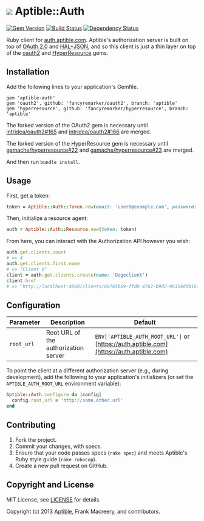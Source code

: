 # ![](https://raw.github.com/aptible/straptible/master/lib/straptible/rails/templates/public.api/icon-60px.png) Aptible::Auth

[![Gem Version](https://badge.fury.io/rb/aptible-auth.png)](https://rubygems.org/gems/aptible-auth)
[![Build Status](https://travis-ci.org/aptible/aptible-auth-ruby.png?branch=master)](https://travis-ci.org/aptible/aptible-auth-ruby)
[![Dependency Status](https://gemnasium.com/aptible/aptible-auth-ruby.png)](https://gemnasium.com/aptible/aptible-auth-ruby)

Ruby client for [auth.aptible.com](https://auth.aptible.com/). Aptible's authorization server is built on top of [OAuth 2.0](http://tools.ietf.org/html/rfc6749) and [HAL+JSON](http://tools.ietf.org/html/draft-kelly-json-hal-06), and so this client is just a thin layer on top of the [oauth2](https://github.com/intridea/oauth2) and [HyperResource](https://github.com/gamache/hyperresource) gems.

## Installation

Add the following lines to your application's Gemfile.

    gem 'aptible-auth'
    gem 'oauth2', github: 'fancyremarker/oauth2', branch: 'aptible'
    gem 'hyperresource', github: 'fancyremarker/hyperresource', branch: 'aptible'

The forked version of the OAuth2 gem is necessary until [intridea/oauth2#165](https://github.com/intridea/oauth2/pull/165) and [intridea/oauth2#166](https://github.com/intridea/oauth2/pull/166) are merged.

The forked version of the HyperResource gem is necessary until [gamache/hyperresource#22](https://github.com/gamache/hyperresource/pull/22) and [gamache/hyperresource#23](https://github.com/gamache/hyperresource/pull/23) are merged.

And then run `bundle install`.

## Usage

First, get a token:

```ruby
token = Aptible::Auth::Token.new(email: 'user0@example.com', password: 'password')
```

Then, initialize a resource agent:
```ruby
auth = Aptible::Auth::Resource.new(token: token)
```

From here, you can interact with the Authorization API however you wish:

```ruby
auth.get.clients.count
# => 4
auth.get.clients.first.name
# => "Client 0"
client = auth.get.clients.create(name: 'Dogeclient')
client.href
# => "http://localhost:4000/clients/60765b69-ffd8-4762-b9d2-96354ddb16f9"
```

## Configuration

| Parameter | Description | Default |
| --------- | ----------- | --------------- |
| `root_url` | Root URL of the authorization server | `ENV['APTIBLE_AUTH_ROOT_URL']` or [https://auth.aptible.com](https://auth.aptible.com) |

To point the client at a different authorization server (e.g., during development), add the following to your application's initializers (or set the `APTIBLE_AUTH_ROOT_URL` environment variable):

```ruby
Aptible::Auth.configure do |config|
  config.root_url = 'http://some.other.url'
end
```

## Contributing

1. Fork the project.
1. Commit your changes, with specs.
1. Ensure that your code passes specs (`rake spec`) and meets Aptible's Ruby style guide (`rake rubocop`).
1. Create a new pull request on GitHub.

## Copyright and License

MIT License, see [LICENSE](LICENSE.md) for details.

Copyright (c) 2013 [Aptible](https://www.aptible.com), Frank Macreery, and contributors.
